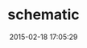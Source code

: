 ---
layout: post
title:  "schematic"
repo:   "Casecommons/schematic"
date:   2015-02-18 17:05:29
gemurl: https://github.com/Casecommons/schematic
---